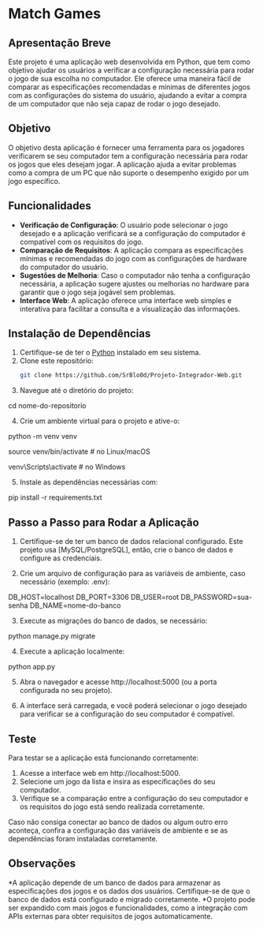 # Match Games

## Apresentação Breve

Este projeto é uma aplicação web desenvolvida em Python, que tem como objetivo ajudar os usuários a verificar a configuração necessária para rodar o jogo de sua escolha no computador. Ele oferece uma maneira fácil de comparar as especificações recomendadas e mínimas de diferentes jogos com as configurações do sistema do usuário, ajudando a evitar a compra de um computador que não seja capaz de rodar o jogo desejado.

## Objetivo

O objetivo desta aplicação é fornecer uma ferramenta para os jogadores verificarem se seu computador tem a configuração necessária para rodar os jogos que eles desejam jogar. A aplicação ajuda a evitar problemas como a compra de um PC que não suporte o desempenho exigido por um jogo específico.

## Funcionalidades

- **Verificação de Configuração**: O usuário pode selecionar o jogo desejado e a aplicação verificará se a configuração do computador é compatível com os requisitos do jogo.
- **Comparação de Requisitos**: A aplicação compara as especificações mínimas e recomendadas do jogo com as configurações de hardware do computador do usuário.
- **Sugestões de Melhoria**: Caso o computador não tenha a configuração necessária, a aplicação sugere ajustes ou melhorias no hardware para garantir que o jogo seja jogável sem problemas.
- **Interface Web**: A aplicação oferece uma interface web simples e interativa para facilitar a consulta e a visualização das informações.

## Instalação de Dependências

1. Certifique-se de ter o [Python](https://www.python.org/) instalado em seu sistema.
2. Clone este repositório:
   ```bash
   git clone https://github.com/SrBlo0d/Projeto-Integrador-Web.git

3. Navegue até o diretório do projeto:

cd nome-do-repositorio

4. Crie um ambiente virtual para o projeto e ative-o:

python -m venv venv

source venv/bin/activate  # no Linux/macOS

venv\Scripts\activate     # no Windows

5. Instale as dependências necessárias com:

pip install -r requirements.txt

## Passo a Passo para Rodar a Aplicação

1. Certifique-se de ter um banco de dados relacional configurado. Este projeto usa [MySQL/PostgreSQL], então, crie o banco de dados e configure as credenciais.

2. Crie um arquivo de configuração para as variáveis de ambiente, caso necessário (exemplo: .env):

DB_HOST=localhost
DB_PORT=3306
DB_USER=root
DB_PASSWORD=sua-senha
DB_NAME=nome-do-banco

3. Execute as migrações do banco de dados, se necessário:

python manage.py migrate

4. Execute a aplicação localmente:

python app.py

5. Abra o navegador e acesse http://localhost:5000 (ou a porta configurada no seu projeto).

6. A interface será carregada, e você poderá selecionar o jogo desejado para verificar se a configuração do seu computador é compatível.

## Teste

Para testar se a aplicação está funcionando corretamente:

1. Acesse a interface web em http://localhost:5000.
2. Selecione um jogo da lista e insira as especificações do seu computador.
3. Verifique se a comparação entre a configuração do seu computador e os requisitos do jogo está sendo realizada corretamente.

Caso não consiga conectar ao banco de dados ou algum outro erro aconteça, confira a configuração das variáveis de ambiente e se as dependências foram instaladas corretamente.

## Observações

*A aplicação depende de um banco de dados para armazenar as especificações dos jogos e os dados dos usuários. Certifique-se de que o banco de dados está configurado e migrado corretamente.
*O projeto pode ser expandido com mais jogos e funcionalidades, como a integração com APIs externas para obter requisitos de jogos automaticamente.
